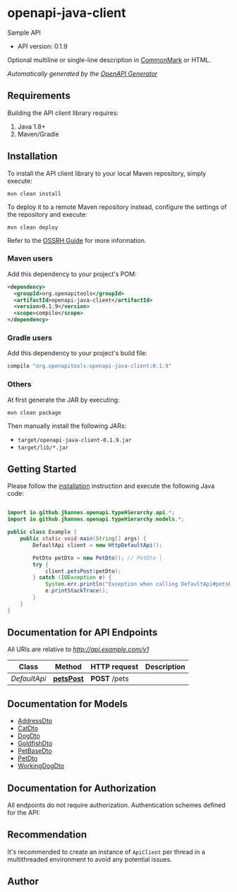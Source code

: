 # openapi-java-client

Sample API

- API version: 0.1.9

Optional multiline or single-line description in [CommonMark](http://commonmark.org/help/) or HTML.


*Automatically generated by the [OpenAPI Generator](https://openapi-generator.tech)*

## Requirements

Building the API client library requires:

1. Java 1.8+
2. Maven/Gradle

## Installation

To install the API client library to your local Maven repository, simply execute:

```shell
mvn clean install
```

To deploy it to a remote Maven repository instead, configure the settings of the repository and execute:

```shell
mvn clean deploy
```

Refer to the [OSSRH Guide](http://central.sonatype.org/pages/ossrh-guide.html) for more information.

### Maven users

Add this dependency to your project's POM:

```xml
<dependency>
  <groupId>org.openapitools</groupId>
  <artifactId>openapi-java-client</artifactId>
  <version>0.1.9</version>
  <scope>compile</scope>
</dependency>
```

### Gradle users

Add this dependency to your project's build file:

```groovy
compile "org.openapitools:openapi-java-client:0.1.9"
```

### Others

At first generate the JAR by executing:

```shell
mvn clean package
```

Then manually install the following JARs:

- `target/openapi-java-client-0.1.9.jar`
- `target/lib/*.jar`

## Getting Started

Please follow the [installation](#installation) instruction and execute the following Java code:

```java

import io.github.jhannes.openapi.typeHierarchy.api.*;
import io.github.jhannes.openapi.typeHierarchy.models.*;

public class Example {
    public static void main(String[] args) {
        DefaultApi client = new HttpDefaultApi();

        PetDto petDto = new PetDto(); // PetDto | 
        try {
            client.petsPost(petDto);
        } catch (IOException e) {
            System.err.println("Exception when calling DefaultApi#petsPost");
            e.printStackTrace();
        }
    }
}

```

## Documentation for API Endpoints

All URIs are relative to *http://api.example.com/v1*

Class | Method | HTTP request | Description
------------ | ------------- | ------------- | -------------
*DefaultApi* | [**petsPost**](docs/DefaultApi.md#petsPost) | **POST** /pets | 


## Documentation for Models

 - [AddressDto](docs/AddressDto.md)
 - [CatDto](docs/CatDto.md)
 - [DogDto](docs/DogDto.md)
 - [GoldfishDto](docs/GoldfishDto.md)
 - [PetBaseDto](docs/PetBaseDto.md)
 - [PetDto](docs/PetDto.md)
 - [WorkingDogDto](docs/WorkingDogDto.md)


## Documentation for Authorization

All endpoints do not require authorization.
Authentication schemes defined for the API:

## Recommendation

It's recommended to create an instance of `ApiClient` per thread in a multithreaded environment to avoid any potential issues.

## Author



